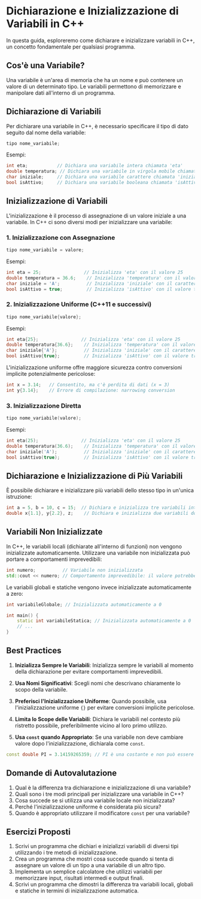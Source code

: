 # Dichiarazione e Inizializzazione di Variabili in C++

In questa guida, esploreremo come dichiarare e inizializzare variabili in C++, un concetto fondamentale per qualsiasi programma.

## Cos'è una Variabile?

Una variabile è un'area di memoria che ha un nome e può contenere un valore di un determinato tipo. Le variabili permettono di memorizzare e manipolare dati all'interno di un programma.

## Dichiarazione di Variabili

Per dichiarare una variabile in C++, è necessario specificare il tipo di dato seguito dal nome della variabile:

```cpp
tipo nome_variabile;
```

Esempi:

```cpp
int eta;           // Dichiara una variabile intera chiamata 'eta'
double temperatura; // Dichiara una variabile in virgola mobile chiamata 'temperatura'
char iniziale;     // Dichiara una variabile carattere chiamata 'iniziale'
bool isAttivo;     // Dichiara una variabile booleana chiamata 'isAttivo'
```

## Inizializzazione di Variabili

L'inizializzazione è il processo di assegnazione di un valore iniziale a una variabile. In C++ ci sono diversi modi per inizializzare una variabile:

### 1. Inizializzazione con Assegnazione

```cpp
tipo nome_variabile = valore;
```

Esempi:

```cpp
int eta = 25;                // Inizializza 'eta' con il valore 25
double temperatura = 36.6;    // Inizializza 'temperatura' con il valore 36.6
char iniziale = 'A';          // Inizializza 'iniziale' con il carattere 'A'
bool isAttivo = true;         // Inizializza 'isAttivo' con il valore true
```

### 2. Inizializzazione Uniforme (C++11 e successivi)

```cpp
tipo nome_variabile{valore};
```

Esempi:

```cpp
int eta{25};                // Inizializza 'eta' con il valore 25
double temperatura{36.6};    // Inizializza 'temperatura' con il valore 36.6
char iniziale{'A'};          // Inizializza 'iniziale' con il carattere 'A'
bool isAttivo{true};         // Inizializza 'isAttivo' con il valore true
```

L'inizializzazione uniforme offre maggiore sicurezza contro conversioni implicite potenzialmente pericolose:

```cpp
int x = 3.14;   // Consentito, ma c'è perdita di dati (x = 3)
int y{3.14};    // Errore di compilazione: narrowing conversion
```

### 3. Inizializzazione Diretta

```cpp
tipo nome_variabile(valore);
```

Esempi:

```cpp
int eta(25);                // Inizializza 'eta' con il valore 25
double temperatura(36.6);    // Inizializza 'temperatura' con il valore 36.6
char iniziale('A');          // Inizializza 'iniziale' con il carattere 'A'
bool isAttivo(true);         // Inizializza 'isAttivo' con il valore true
```

## Dichiarazione e Inizializzazione di Più Variabili

È possibile dichiarare e inizializzare più variabili dello stesso tipo in un'unica istruzione:

```cpp
int a = 5, b = 10, c = 15;  // Dichiara e inizializza tre variabili intere
double x{1.1}, y{2.2}, z;    // Dichiara e inizializza due variabili double e ne dichiara una terza
```

## Variabili Non Inizializzate

In C++, le variabili locali (dichiarate all'interno di funzioni) non vengono inizializzate automaticamente. Utilizzare una variabile non inizializzata può portare a comportamenti imprevedibili:

```cpp
int numero;          // Variabile non inizializzata
std::cout << numero; // Comportamento imprevedibile: il valore potrebbe essere qualsiasi cosa
```

Le variabili globali e statiche vengono invece inizializzate automaticamente a zero:

```cpp
int variabileGlobale; // Inizializzata automaticamente a 0

int main() {
    static int variabileStatica; // Inizializzata automaticamente a 0
    // ...
}
```

## Best Practices

1. **Inizializza Sempre le Variabili**: Inizializza sempre le variabili al momento della dichiarazione per evitare comportamenti imprevedibili.

2. **Usa Nomi Significativi**: Scegli nomi che descrivano chiaramente lo scopo della variabile.

3. **Preferisci l'Inizializzazione Uniforme**: Quando possibile, usa l'inizializzazione uniforme `{}` per evitare conversioni implicite pericolose.

4. **Limita lo Scope delle Variabili**: Dichiara le variabili nel contesto più ristretto possibile, preferibilmente vicino al loro primo utilizzo.

5. **Usa `const` quando Appropriato**: Se una variabile non deve cambiare valore dopo l'inizializzazione, dichiarala come `const`.

```cpp
const double PI = 3.14159265359; // PI è una costante e non può essere modificata
```

## Domande di Autovalutazione

1. Qual è la differenza tra dichiarazione e inizializzazione di una variabile?
2. Quali sono i tre modi principali per inizializzare una variabile in C++?
3. Cosa succede se si utilizza una variabile locale non inizializzata?
4. Perché l'inizializzazione uniforme è considerata più sicura?
5. Quando è appropriato utilizzare il modificatore `const` per una variabile?

## Esercizi Proposti

1. Scrivi un programma che dichiari e inizializzi variabili di diversi tipi utilizzando i tre metodi di inizializzazione.
2. Crea un programma che mostri cosa succede quando si tenta di assegnare un valore di un tipo a una variabile di un altro tipo.
3. Implementa un semplice calcolatore che utilizzi variabili per memorizzare input, risultati intermedi e output finali.
4. Scrivi un programma che dimostri la differenza tra variabili locali, globali e statiche in termini di inizializzazione automatica.